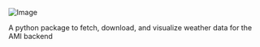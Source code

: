 ![Image](docs/images/logos_metostream.png)


A python package to fetch, download, and visualize weather data for the AMI backend 
